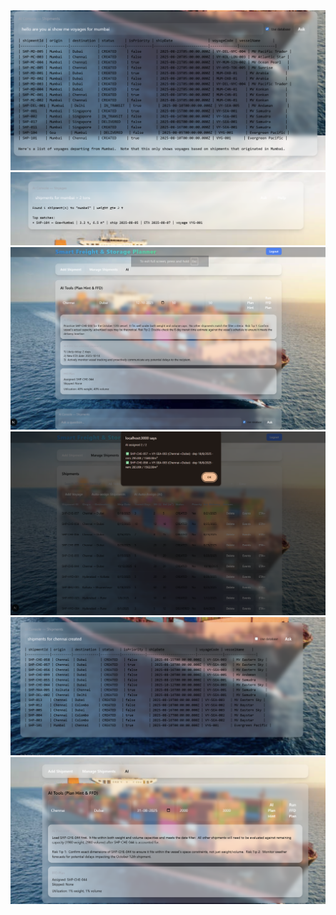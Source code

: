 <div class="grid grid-cols-2 md:grid-cols-4 gap-4">
  <img src="/public/01.png" alt="AI screenshot 1" class="w-full h-40 object-cover rounded-xl border" />
  <img src="/public/02.png" alt="AI screenshot 1" class="w-full h-40 object-cover rounded-xl border" />
  <img src="/public/03.png" alt="AI screenshot 1" class="w-full h-40 object-cover rounded-xl border" />
  <img src="/public/04.png" alt="AI screenshot 1" class="w-full h-40 object-cover rounded-xl border" />
  <img src="/public/05.png" alt="AI screenshot 1" class="w-full h-40 object-cover rounded-xl border" />
  <img src="/public/06.png" alt="AI screenshot 1" class="w-full h-40 object-cover rounded-xl border" />
</div>
